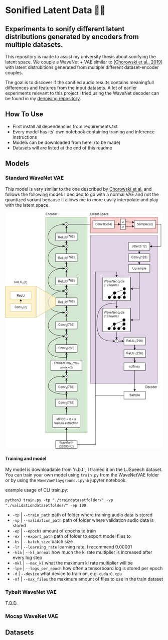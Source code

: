 # Sonified Latent Data :microphone::abacus:	
## Experiments to sonify different latent distributions generated by encoders from multiple datasets.

This repository is made to assist my university thesis about sonifying the latent space. We couple a WaveNet + VAE similar to [[Chorowski et al., 2019]](https://arxiv.org/abs/1901.08810) with latent distrubitions generated from multiple different dataset-encoder couples. 

The goal is to discover if the sonified audio results contains meaningfull differences and features from the input datasets.
A lot of earlier experiments relevant to this project I tried using the WaveNet decoder can be found in my [denoising repository](https://github.com/WouterBesse/ConvDenoiser).

## How To Use

- First install all dependencies from requirements.txt
- Every model has its' own notebook containing training and inference instructions
- Models can be downloaded from here: (to be made)
- Datasets will are listed at the end of this readme

## Models
### Standard WaveNet VAE

This model is very similar to the one described by [Chorowski et al.](https://arxiv.org/abs/1901.08810) and follows the following model:
I decided to go with a normal VAE and not the quantized variant because it allows me to more easily interpolate and play with the latent space.

![WaveNet VAE Diagram](https://github.com/WouterBesse/Sonified-Latent-Data/blob/main/media/WaveNetVae.jpg?raw=true)

#### Training and model

My model is downloadable from 'n.b.t.', I trained it on the LJSpeech dataset. You can train your own model using `train.py` from the WaveNetVAE folder or by using the `WaveVaePlayground.ipynb` jupyter notebook.

example usage of CLI train.py: 

`python3 train.py -tp "./traindatasetfolder/" -vp "./validationdatasetfolder/" -ep 100`
- `-tp`  | `--train_path` path of folder where training audio data is stored
- `-vp`  | `--validation_path` path of folder where validation audio data is stored
- `-ep`  | `--epochs` amount of epochs to train
- `-ex`  | `--export_path` path of folder to export model files to
- `-bs`  | `--batch_size` batch size
- `-lr`  | `--learning_rate` learning rate, I recommend 0.00001
- `-kla` | `--kl_anneal` how much the kl rate multiplier is increased after every log step
- `-mkl` | `--max_kl` what the maximum kl rate multiplier will be
- `-lpe` | `--logs_per_epoch` how often a tensorboard log is stored per epoch
- `-d`   | `--device` what device to train on, e.g. `cuda:0`, `cpu`
- `-mf`  | `--max_files` the maximum amount of files to use in the train dataset


### Tybalt WaveNet VAE

T.B.D.

### Mocap WaveNet VAE


## Datasets

